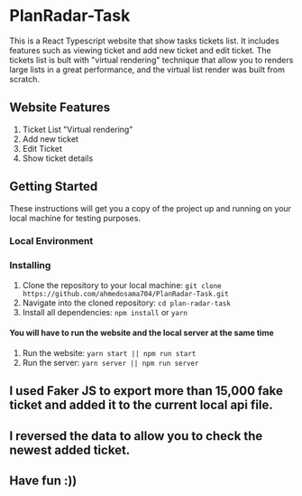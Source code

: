 # PlanRadar-Task

This is a React Typescript website that show tasks tickets list. It includes features such as viewing ticket and add new ticket and edit ticket.
The tickets list is bult with "virtual rendering" technique that allow you to renders large lists in a great performance, and the virtual list render was built from scratch.

## Website Features
1. Ticket List "Virtual rendering"
2. Add new ticket  
3. Edit Ticket
4. Show ticket details
 
 
## Getting Started

These instructions will get you a copy of the project up and running on your local machine for testing purposes. 

### Local Environment  

### Installing 
1. Clone the repository to your local machine: `git clone https://github.com/ahmedosama704/PlanRadar-Task.git` 
2. Navigate into the cloned repository: `cd plan-radar-task` 
3. Install all dependencies: `npm install` or `yarn` 

#### You will have to run the website and the local server at the same time
1. Run the website: `yarn start || npm run start`
2. Run the server: `yarn server || npm run server` 

## I used Faker JS to export more than 15,000 fake ticket and added it to the current local api file.
## I reversed the data to allow you to check the newest added ticket.

## Have fun :)) 
